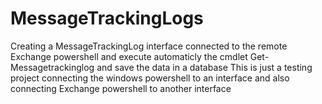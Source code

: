 # MessageTrackingLogs
Creating a MessageTrackingLog interface connected to the remote Exchange powershell and execute automaticly the cmdlet Get-Messagetrackinglog and save the data in a database
This is just a testing project connecting the windows powershell to an interface and also connecting Exchange powershell to another interface
